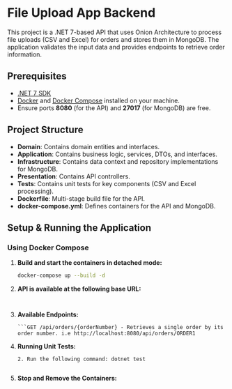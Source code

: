 # File Upload App Backend

This project is a .NET 7-based API that uses Onion Architecture to process file uploads (CSV and Excel) for orders and stores them in MongoDB. The application validates the input data and provides endpoints to retrieve order information.

## Prerequisites

- [.NET 7 SDK](https://dotnet.microsoft.com/download/dotnet/7.0)
- [Docker](https://docs.docker.com/get-docker/) and [Docker Compose](https://docs.docker.com/compose/install/) installed on your machine.
- Ensure ports **8080** (for the API) and **27017** (for MongoDB) are free.

## Project Structure

- **Domain**: Contains domain entities and interfaces.
- **Application**: Contains business logic, services, DTOs, and interfaces.
- **Infrastructure**: Contains data context and repository implementations for MongoDB.
- **Presentation**: Contains API controllers.
- **Tests**: Contains unit tests for key components (CSV and Excel processing).
- **Dockerfile**: Multi-stage build file for the API.
- **docker-compose.yml**: Defines containers for the API and MongoDB.

## Setup & Running the Application

### Using Docker Compose

1. **Build and start the containers in detached mode:**
   ```sh
   docker-compose up --build -d 
   

2. **API is available at the following base URL:**
    ```http://localhost:8080


3. **Available Endpoints:**
    ```GET /api/orders - Retrieves all orders from the database.
    ```GET /api/orders/{orderNumber} - Retrieves a single order by its order number. i.e http://localhost:8080/api/orders/ORDER1

4. **Running Unit Tests:**
    ```1. Open a terminal in the solution root or the Tests project folder.Open a terminal in the solution root or the Tests project folder.
    2. Run the following command: dotnet test
 

5. **Stop and Remove the Containers:**
    ```When you need to shut down the application, run: docker-compose down     